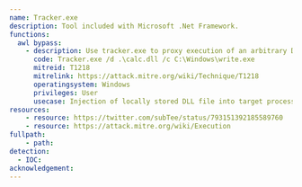 ```yaml
---
name: Tracker.exe
description: Tool included with Microsoft .Net Framework.
functions:
  awl bypass:
    - description: Use tracker.exe to proxy execution of an arbitrary DLL into another process. Since tracker.exe is also signed it can be used to bypass application whitelisting solutions.
      code: Tracker.exe /d .\calc.dll /c C:\Windows\write.exe
      mitreid: T1218
      mitrelink: https://attack.mitre.org/wiki/Technique/T1218
      operatingsystem: Windows
      privileges: User
      usecase: Injection of locally stored DLL file into target process.
resources:
    - resource: https://twitter.com/subTee/status/793151392185589760
    - resource: https://attack.mitre.org/wiki/Execution
fullpath:
    - path: 
detection:
  - IOC: 
acknowledgement:
---
```

